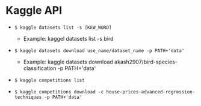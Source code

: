 # Kaggle API

-   `$ kaggle datasets list -s [KEW_WORD]`

    -   Example: kaggel datasets list -s bird

-   `$ kaggle datasets download use_name/dataset_name -p PATH+'data'`

    -   Example: kaggle datasets download akash2907/bird-species-classification -p PATH+'data'

-   `$ kaggle competitions list`

-   `$ kaggle competitions download -c house-prices-advanced-regression-techniques -p PATH+'data'`
